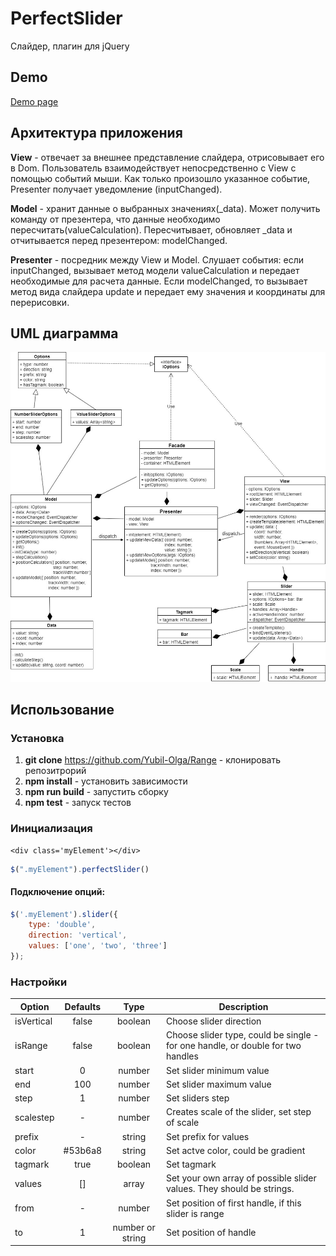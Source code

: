 # PerfectSlider

Слайдер, плагин для jQuery

## Demo
[Demo page](https://yubil-olga.github.io/Range/dist/index.html)

## Архитектура приложения

**View** - отвечает за внешнее представление слайдера, отрисовывает его в Dom. Пользователь взаимодействует непосредственно с View с помощью событий мыши. Как только произошло указанное событие, Presenter получает уведомление (inputChanged).

**Model** - хранит данные о выбранных значениях(_data). Может получить команду от презентера, что данные необходимо пересчитать(valueCalculation). Пересчитывает, обновляет _data и отчитывается перед презентером: modelChanged.

**Presenter** - посредник между View и Model. Слушает события: если inputChanged, вызывает метод модели valueCalculation и передает необходимые для расчета данные. Если modelChanged, то вызывает метод вида слайдера update и передает ему значения и координаты для перерисовки.

## UML диаграмма
![uml](Diagram.jpg "uml diagram")

## Использование

### Установка

1. **git clone** https://github.com/Yubil-Olga/Range - клонировать репозитрорий
2. **npm install** - установить зависимости
3. **npm run build** - запустить сборку
4. **npm test** - запуск тестов

### Инициализация

```
<div class='myElement'></div>
```
```javascript
$(".myElement").perfectSlider()
```

#### Подключение опций:
```javascript
$('.myElement').slider({
	type: 'double',
    direction: 'vertical',
    values: ['one', 'two', 'three']
});
```


### Настройки
| Option      | Defaults | Type             | Description                                                                     |
| ----------- |:--------:|:----------------:|---------------------------------------------------------------------------------|
| isVertical  | false    | boolean          | Choose slider direction                       |
| isRange     | false    | boolean          | Choose slider type, could be single - for one handle, or double for two handles |
| start       | 0        | number           | Set slider minimum value
| end         | 100      | number           | Set slider maximum value
| step        | 1        | number           | Set sliders step
| scalestep   | -        | number           | Creates scale of the slider, set step of scale
| prefix      | -        | string           | Set prefix for values
| color       | #53b6a8  | string           | Set actve color, could be gradient
| tagmark     | true     | boolean          | Set tagmark
| values      | []       | array            | Set your own array of possible slider values. They should be strings.
| from        | -        | number           | Set position of first handle, if this slider is range
| to          | 1        | number or string | Set position of handle  |
